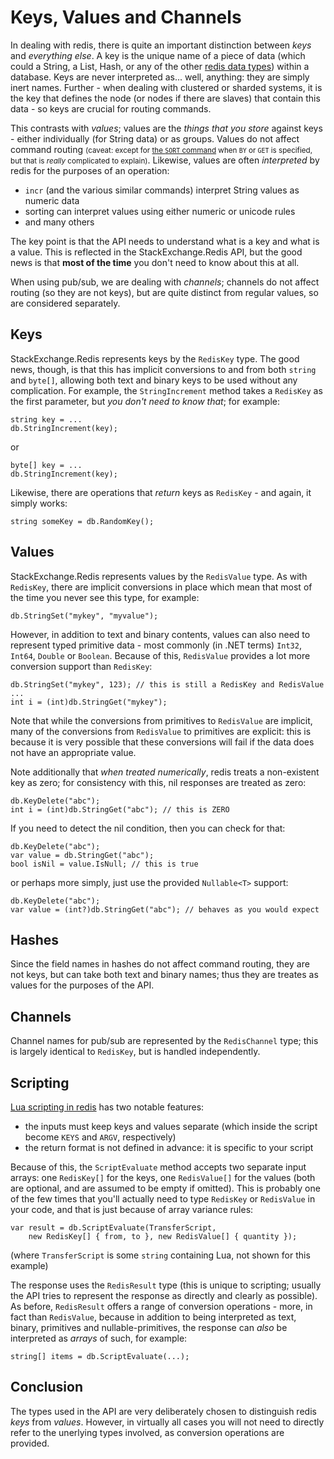 ﻿Keys, Values and Channels
===

In dealing with redis, there is quite an important distinction between *keys* and *everything else*. A key is the unique name of a piece of data (which could a String, a List, Hash, or any of the other [redis data types](http://redis.io/topics/data-types)) within a database. Keys are never interpreted as... well, anything: they are simply inert names. Further - when dealing with clustered or sharded systems, it is the key that defines the node (or nodes if there are slaves) that contain this data - so keys are crucial for routing commands.

This contrasts with *values*; values are the *things that you store* against keys - either individually (for String data) or as groups. Values do not affect command routing <small>(caveat: except for [the `SORT` command](http://redis.io/commands/sort) when `BY` or `GET` is specified, but that is *really* complicated to explain)</small>. Likewise, values are often *interpreted* by redis for the purposes of an operation:

- `incr` (and the various similar commands) interpret String values as numeric data
- sorting can interpret values using either numeric or unicode rules
- and many others

The key point is that the API needs to understand what is a key and what is a value. This is reflected in the StackExchange.Redis API, but the good news is that **most of the time** you don't need to know about this at all.

When using pub/sub, we are dealing with *channels*; channels do not affect routing (so they are not keys), but are quite distinct from regular values, so are considered separately.

Keys
---

StackExchange.Redis represents keys by the `RedisKey` type. The good news, though, is that this has implicit conversions to and from both `string` and `byte[]`, allowing both text and binary keys to be used without any complication. For example, the `StringIncrement` method takes a `RedisKey` as the first parameter, but *you don't need to know that*; for example:

    string key = ...
    db.StringIncrement(key);

or

    byte[] key = ...
    db.StringIncrement(key);

Likewise, there are operations that *return* keys as `RedisKey` - and again, it simply works:

    string someKey = db.RandomKey();

Values
---

StackExchange.Redis represents values by the `RedisValue` type. As with `RedisKey`, there are implicit conversions in place which mean that most of the time you never see this type, for example:

    db.StringSet("mykey", "myvalue");

However, in addition to text and binary contents, values can also need to represent typed primitive data - most commonly (in .NET terms) `Int32`, `Int64`, `Double` or `Boolean`. Because of this, `RedisValue` provides a lot more conversion support than `RedisKey`:

    db.StringSet("mykey", 123); // this is still a RedisKey and RedisValue
    ...
    int i = (int)db.StringGet("mykey");

Note that while the conversions from primitives to `RedisValue` are implicit, many of the conversions from `RedisValue` to primitives are explicit: this is because it is very possible that these conversions will fail if the data does not have an appropriate value.

Note additionally that *when treated numerically*, redis treats a non-existent key as zero; for consistency with this, nil responses are treated as zero:

    db.KeyDelete("abc");
    int i = (int)db.StringGet("abc"); // this is ZERO

If you need to detect the nil condition, then you can check for that:

    db.KeyDelete("abc");
    var value = db.StringGet("abc");
    bool isNil = value.IsNull; // this is true

or perhaps more simply, just use the provided `Nullable<T>` support:

    db.KeyDelete("abc");
    var value = (int?)db.StringGet("abc"); // behaves as you would expect

Hashes
---

Since the field names in hashes do not affect command routing, they are not keys, but can take both text and binary names; thus they are treates as values for the purposes of the API.

Channels
---

Channel names for pub/sub are represented by the `RedisChannel` type; this is largely identical to `RedisKey`, but is handled independently.

Scripting
---

[Lua scripting in redis](http://redis.io/commands/EVAL) has two notable features:

- the inputs must keep keys and values separate (which inside the script become `KEYS` and `ARGV`, respectively)
- the return format is not defined in advance: it is specific to your script

Because of this, the `ScriptEvaluate` method accepts two separate input arrays: one `RedisKey[]` for the keys, one `RedisValue[]` for the values (both are optional, and are assumed to be empty if omitted). This is probably one of the few times that you'll actually need to type `RedisKey` or `RedisValue` in your code, and that is just because of array variance rules:

    var result = db.ScriptEvaluate(TransferScript,
        new RedisKey[] { from, to }, new RedisValue[] { quantity });

(where `TransferScript` is some `string` containing Lua, not shown for this example)

The response uses the `RedisResult` type (this is unique to scripting; usually the API tries to represent the response as directly and clearly as possible). As before, `RedisResult` offers a range of conversion operations - more, in fact than `RedisValue`, because in addition to being interpreted as text, binary, primitives and nullable-primitives, the response can *also* be interpreted as *arrays* of such, for example:

    string[] items = db.ScriptEvaluate(...);

Conclusion
---

The types used in the API are very deliberately chosen to distinguish redis *keys* from *values*. However, in virtually all cases you will not need to directly refer to the unerlying types involved, as conversion operations are provided.